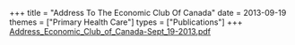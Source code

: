 +++
title = "Address To The Economic Club Of Canada"
date = 2013-09-19
themes = ["Primary Health Care"]
types = ["Publications"]
+++
[Address\_Economic\_Club\_of\_Canada-Sept\_19-2013.pdf](/files/Address_Economic_Club_of_Canada-Sept_19-2013.pdf)
